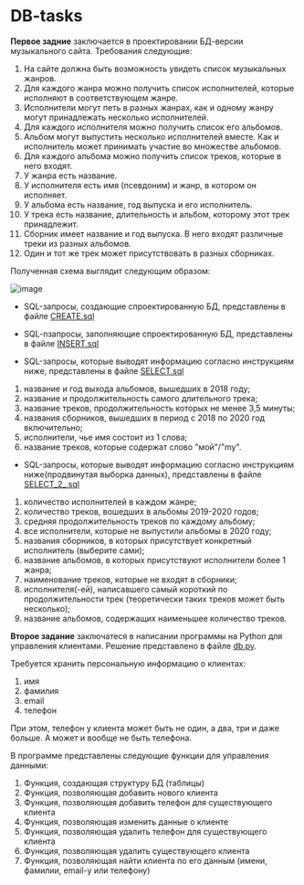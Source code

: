 # DB-tasks

**Первое задние** заключается в проектировании БД-версии музыкального сайта. Требования следующие:

  1. На сайте должна быть возможность увидеть список музыкальных жанров.
  2. Для каждого жанра можно получить список исполнителей, которые исполняют в соответствующем жанре. 
  3. Исполнители могут петь в разных жанрах, как и одному жанру могут принадлежать несколько исполнителей.
  4. Для каждого исполнителя можно получить список его альбомов.
  5. Альбом могут выпустить несколько исполнителей вместе. Как и исполнитель может принимать участие во множестве альбомов.
  6. Для каждого альбома можно получить список треков, которые в него входят.
  7. У жанра есть название.
  8. У исполнителя есть имя (псевдоним) и жанр, в котором он исполняет.
  9. У альбома есть название, год выпуска и его исполнитель.
  10. У трека есть название, длительность и альбом, которому этот трек принадлежит.
  11. Сборник имеет название и год выпуска. В него входят различные треки из разных альбомов.
  12. Один и тот же трек может присутствовать в разных сборниках.

Полученная схема выглядит следующим образом:

![image](https://user-images.githubusercontent.com/63208434/191584662-ef278229-be73-45e8-91d8-869896ba6034.png)

* SQL-запросы, создающие спроектированную БД, представлены в файле [CREATE.sql](https://github.com/lyumos/DB-tasks/blob/main/CREATE.sql)

* SQL-nзапросы, заполняющие спроектированную БД, представлены в файле [INSERT.sql](https://github.com/lyumos/DB-tasks/blob/main/INSERT.sql)

* SQL-запросы, которые выводят информацию согласно инструкциям ниже, представлены в файле [SELECT.sql](https://github.com/lyumos/DB-tasks/blob/main/SELECT.sql)
1. название и год выхода альбомов, вышедших в 2018 году;
2. название и продолжительность самого длительного трека;
3. название треков, продолжительность которых не менее 3,5 минуты;
4. названия сборников, вышедших в период с 2018 по 2020 год включительно;
5. исполнители, чье имя состоит из 1 слова;
6. название треков, которые содержат слово "мой"/"my".

* SQL-запросы, которые выводят информацию согласно инструкциям ниже(продвинутая выборка данных), представлены в файле [SELECT_2_.sql](https://github.com/lyumos/DB-tasks/blob/main/SELECT_2_.sql)
1. количество исполнителей в каждом жанре;
2. количество треков, вошедших в альбомы 2019-2020 годов;
3. средняя продолжительность треков по каждому альбому;
4. все исполнители, которые не выпустили альбомы в 2020 году;
5. названия сборников, в которых присутствует конкретный исполнитель (выберите сами);
6. название альбомов, в которых присутствуют исполнители более 1 жанра;
7. наименование треков, которые не входят в сборники;
8. исполнителя(-ей), написавшего самый короткий по продолжительности трек (теоретически таких треков может быть несколько);
9. название альбомов, содержащих наименьшее количество треков.


**Второе задание** заключатеся в написании программы на Python для управления клиентами. Решение представлено в файле [db.py](https://github.com/lyumos/DB-tasks/blob/main/db.py).

Требуется хранить персональную информацию о клиентах:
1. имя
2. фамилия
3. email
4. телефон

При этом, телефон у клиента может быть не один, а два, три и даже больше. А может и вообще не быть телефона.

В программе представлены следующие функции для управления данными:

1. Функция, создающая структуру БД (таблицы)
2. Функция, позволяющая добавить нового клиента
3. Функция, позволяющая добавить телефон для существующего клиента
4. Функция, позволяющая изменить данные о клиенте
5. Функция, позволяющая удалить телефон для существующего клиента
6. Функция, позволяющая удалить существующего клиента
7. Функция, позволяющая найти клиента по его данным (имени, фамилии, email-у или телефону)

